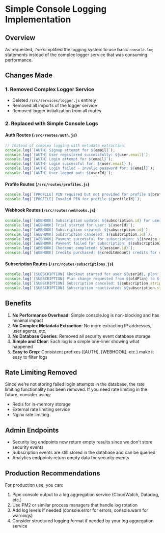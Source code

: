# Simple Console Logging Implementation

## Overview

As requested, I've simplified the logging system to use basic `console.log` statements instead of the complex logger service that was consuming performance.

## Changes Made

### 1. Removed Complex Logger Service
- Deleted `/src/services/logger.js` entirely
- Removed all imports of the logger service
- Removed logger initialization from all routes

### 2. Replaced with Simple Console Logs

#### Auth Routes (`/src/routes/auth.js`)
```javascript
// Instead of complex logging with metadata extraction:
console.log(`[AUTH] Signup attempt for ${email}`);
console.log(`[AUTH] User registered successfully: ${user.email}`);
console.log(`[AUTH] Login attempt for ${email}`);
console.log(`[AUTH] Login successful for: ${user.email}`);
console.log(`[AUTH] Login failed - Invalid password for: ${email}`);
console.log(`[AUTH] User logged out: ${userId}`);
```

#### Profile Routes (`/src/routes/profiles.js`)
```javascript
console.log(`[PROFILE] PIN required but not provided for profile ${profileId}`);
console.log(`[PROFILE] Invalid PIN for profile ${profileId}`);
```

#### Webhook Routes (`/src/routes/webhooks.js`)
```javascript
console.log(`[WEBHOOK] Subscription update: ${subscription.id} for user: ${userId}`);
console.log(`[WEBHOOK] Trial started for user: ${userId}`);
console.log(`[WEBHOOK] Subscription created: ${subscription.id}`);
console.log(`[WEBHOOK] Subscription canceled: ${subscription.id}`);
console.log(`[WEBHOOK] Payment successful for subscription: ${invoice.subscription}, amount: ${amount} ${currency}`);
console.log(`[WEBHOOK] Payment failed for subscription: ${subscriptionId}`);
console.log(`[WEBHOOK] Checkout completed: ${session.id}`);
console.log(`[WEBHOOK] Credits purchased: ${creditAmount} credits for user ${userId}`);
```

#### Subscription Routes (`/src/routes/subscriptions.js`)
```javascript
console.log(`[SUBSCRIPTION] Checkout started for user ${userId}, plan: ${plan.name}`);
console.log(`[SUBSCRIPTION] Plan change requested from ${oldPlan} to ${newPlan}`);
console.log(`[SUBSCRIPTION] Subscription canceled: ${subscription.stripe_subscription_id}`);
console.log(`[SUBSCRIPTION] Subscription reactivated: ${subscription.stripe_subscription_id}`);
```

## Benefits

1. **No Performance Overhead**: Simple console.log is non-blocking and has minimal impact
2. **No Complex Metadata Extraction**: No more extracting IP addresses, user agents, etc.
3. **No Database Queries**: Removed all security event database storage
4. **Simple and Clear**: Each log is a simple one-liner showing what happened
5. **Easy to Grep**: Consistent prefixes ([AUTH], [WEBHOOK], etc.) make it easy to filter logs

## Rate Limiting Removed

Since we're not storing failed login attempts in the database, the rate limiting functionality has been removed. If you need rate limiting in the future, consider using:
- Redis for in-memory storage
- External rate limiting service
- Nginx rate limiting

## Admin Endpoints

- Security log endpoints now return empty results since we don't store security events
- Subscription events are still stored in the database and can be queried
- Analytics endpoints return empty data for security events

## Production Recommendations

For production use, you can:
1. Pipe console output to a log aggregation service (CloudWatch, Datadog, etc.)
2. Use PM2 or similar process managers that handle log rotation
3. Add log levels if needed (console.error for errors, console.warn for warnings)
4. Consider structured logging format if needed by your log aggregation service